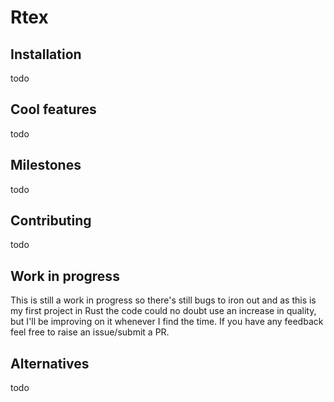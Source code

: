 # Rtex



## Installation

todo

## Cool features

todo

## Milestones

todo

## Contributing

todo

## Work in progress

This is still a work in progress so there's still bugs to iron out and as this is my first project in Rust the code could no doubt use an increase in quality, but I'll be improving on it whenever I find the time. If you have any feedback feel free to raise an issue/submit a PR.

## Alternatives

todo

